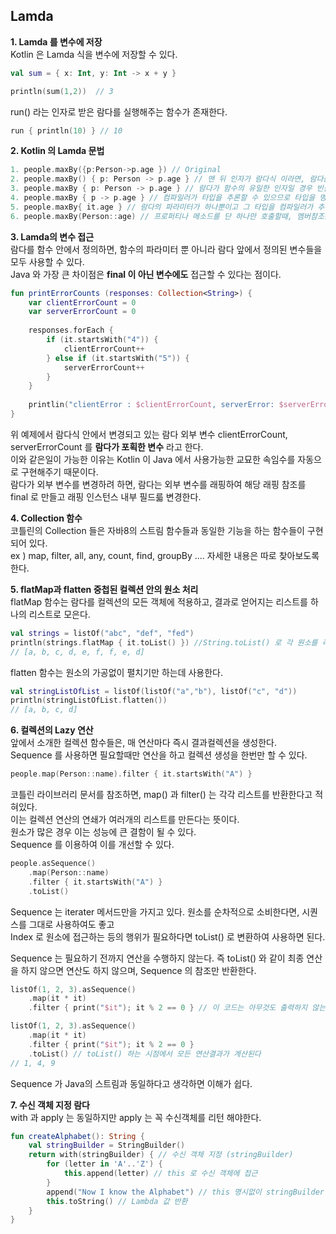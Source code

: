 Lamda
--

**1. Lamda 를 변수에 저장**  
Kotlin 은 Lamda 식을 변수에 저장할 수 있다.

````kotlin
val sum = { x: Int, y: Int -> x + y }

println(sum(1,2))  // 3
````

run() 라는 인자로 받은 람다를 실행해주는 함수가 존재한다.
````kotlin
run { println(10) } // 10
````

**2. Kotlin 의 Lamda 문법**  
````kotlin
1. people.maxBy({p:Person->p.age }) // Original
2. people.maxBy() { p: Person -> p.age } // 맨 뒤 인자가 람다식 이라면, 람다를 괄호 밖으로 뺄 수 있다.
3. people.maxBy { p: Person -> p.age } // 람다가 함수의 유일한 인자일 경우 빈괄호를 생략해도 된다.
4. people.maxBy { p -> p.age } // 컴파일러가 타입을 추론할 수 있으므로 타입을 명시할 필요가 없다.
5. people.maxBy{ it.age } // 람다의 파라미터가 하나뿐이고 그 타입을 컴파일러가 추론할 수 있는 경우 디폴트 이름인 it를 바로 쓸 수 있다.
6. people.maxBy(Person::age) // 프로퍼티나 메소드를 단 하나만 호출할때, 멤버참조를 사용하는 방법
````

**3. Lamda의 변수 접근**  
람다를 함수 안에서 정의하면, 함수의 파라미터 뿐 아니라 람다 앞에서 정의된 변수들을 모두 사용할 수 있다.  
Java 와 가장 큰 차이점은 **final 이 아닌 변수에도** 접근할 수 있다는 점이다.  

````kotlin
fun printErrorCounts (responses: Collection<String>) {
    var clientErrorCount = 0
    var serverErrorCount = 0
    
    responses.forEach {
        if (it.startsWith("4")) {
            clientErrorCount++
        } else if (it.startsWith("5")) {
            serverErrorCount++
        }
    }
    
    printlin("clientError : $clientErrorCount, serverError: $serverErrorCount")
}
````
위 예제에서 람다식 안에서 변경되고 있는 람다 외부 변수 clientErrorCount, serverErrorCount 를 **람다가 포획한 변수** 라고 한다.  
이와 같은일이 가능한 이유는 Kotlin 이 Java 에서 사용가능한 교묘한 속임수를 자동으로 구현해주기 때문이다.  
람다가 외부 변수를 변경하려 하면, 람다는 외부 변수를 래핑하여 해당 래핑 참조를 final 로 만들고 래핑 인스턴스 내부 필드륿 변경한다.  

**4. Collection 함수**  
코틀린의 Collection 들은 자바8의 스트림 함수들과 동일한 기능을 하는 함수들이 구현되어 있다.  
ex ) map, filter, all, any, count, find, groupBy .... 자세한 내용은 따로 찾아보도록 한다.  

**5. flatMap과 flatten 중첩된 컬렉션 안의 원소 처리**  
flatMap 함수는 람다를 컬렉션의 모든 객체에 적용하고, 결과로 얻어지는 리스트를 하나의 리스트로 모은다.  
````kotlin
val strings = listOf("abc", "def", "fed")
println(strings.flatMap { it.toList() }) //String.toList() 로 각 원소를 리스트로 만든뒤, 하나로 합친다.
// [a, b, c, d, e, f, f, e, d]
````
flatten 함수는 원소의 가공없이 펼치기만 하는데 사용한다. 
````kotlin
val stringListOfList = listOf(listOf("a","b"), listOf("c", "d"))
println(stringListOfList.flatten())
// [a, b, c, d]
````

**6. 컬렉션의 Lazy 연산**  
앞에서 소개한 컬렉션 함수들은, 매 연산마다 즉시 결과컬렉션을 생성한다.  
Sequence 를 사용하면 필요할때만 연산을 하고 컬렉션 생성을 한번만 할 수 있다.  
````kotlin
people.map(Person::name).filter { it.startsWith("A") }
````
코틀린 라이브러리 문서를 참조하면, map() 과 filter() 는 각각 리스트를 반환한다고 적혀있다.  
이는 컬렉션 연산의 연쇄가 여러개의 리스트를 만든다는 뜻이다.  
원소가 많은 경우 이는 성능에 큰 결함이 될 수 있다.  
Sequence 를 이용하여 이를 개선할 수 있다.  
````kotlin
people.asSequence()
    .map(Person::name)
    .filter { it.startsWith("A") }
    .toList()
````
Sequence 는 iterater 메서드만을 가지고 있다. 원소를 순차적으로 소비한다면, 시퀀스를 그대로 사용하여도 좋고  
Index 로 원소에 접근하는 등의 행위가 필요하다면 toList() 로 변환하여 사용하면 된다.  

Sequence 는 필요하기 전까지 연산을 수행하지 않는다. 즉 toList() 와 같이 최종 연산을 하지 않으면 연산도 하지 않으며, Sequence 의 참조만 반환한다.  

````kotlin
listOf(1, 2, 3).asSequence()
    .map(it * it) 
    .filter { print("$it"); it % 2 == 0 } // 이 코드는 아무것도 출력하지 않는다. 

listOf(1, 2, 3).asSequence()
    .map(it * it)
    .filter { print("$it"); it % 2 == 0 }
    .toList() // toList() 하는 시점에서 모든 연산결과가 계산된다
// 1, 4, 9
````
Sequence 가 Java의 스트림과 동일하다고 생각하면 이해가 쉽다.  
  
**7. 수신 객체 지정 람다**  
with 과 apply 는 동일하지만 apply 는 꼭 수신객체를 리턴 해야한다.
````kotlin
fun createAlphabet(): String {
    val stringBuilder = StringBuilder()
    return with(stringBuilder) { // 수신 객체 지정 (stringBuilder)
        for (letter in 'A'..'Z') {
            this.append(letter) // this 로 수신 객체에 접근
        }
        append("Now I know the Alphabet") // this 명시없이 stringBuilder 호출
        this.toString() // Lambda 값 반환
    }
}
````
